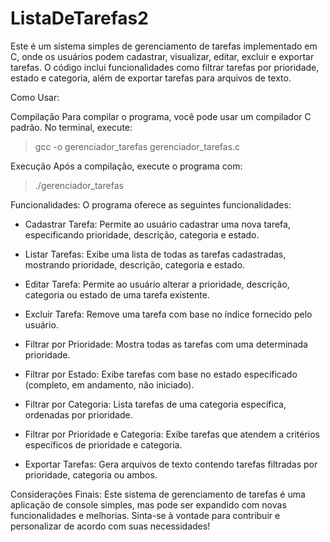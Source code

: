 # ListaDeTarefas2


Este é um sistema simples de gerenciamento de tarefas implementado em C, onde os usuários podem cadastrar, visualizar, editar, excluir e exportar tarefas. O código inclui funcionalidades como filtrar tarefas por prioridade, estado e categoria, além de exportar tarefas para arquivos de texto.

Como Usar:

Compilação
Para compilar o programa, você pode usar um compilador C padrão. No terminal, execute:
> gcc -o gerenciador_tarefas gerenciador_tarefas.c

Execução
Após a compilação, execute o programa com:

>./gerenciador_tarefas


Funcionalidades:
O programa oferece as seguintes funcionalidades:

- Cadastrar Tarefa: Permite ao usuário cadastrar uma nova tarefa, especificando prioridade, descrição, categoria e estado.

- Listar Tarefas: Exibe uma lista de todas as tarefas cadastradas, mostrando prioridade, descrição, categoria e estado.

- Editar  Tarefa: Permite ao usuário alterar a prioridade, descrição, categoria ou estado de uma tarefa existente.

- Excluir Tarefa: Remove uma tarefa com base no índice fornecido pelo usuário.

- Filtrar por Prioridade: Mostra todas as tarefas com uma determinada prioridade.

- Filtrar por Estado: Exibe tarefas com base no estado especificado (completo, em andamento, não iniciado).

- Filtrar por Categoria: Lista tarefas de uma categoria específica, ordenadas por prioridade.

- Filtrar por Prioridade e Categoria: Exibe tarefas que atendem a critérios específicos de prioridade e categoria.

- Exportar Tarefas: Gera arquivos de texto contendo tarefas filtradas por prioridade, categoria ou ambos.


Considerações Finais:
Este sistema de gerenciamento de tarefas é uma aplicação de console simples, mas pode ser expandido com novas funcionalidades e melhorias. Sinta-se à vontade para contribuir e personalizar de acordo com suas necessidades!
